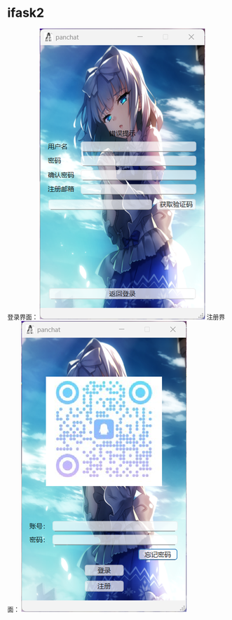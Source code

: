 # ifask2
登录界面：
![login](./GateServer/image/login.png)
注册界面：
![register](./GateServer/image/register.png)
